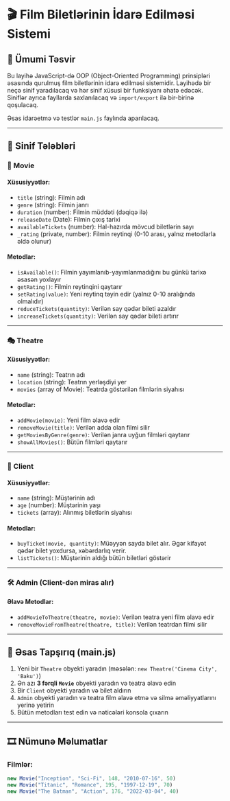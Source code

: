 # 🎬 Film Biletlərinin İdarə Edilməsi Sistemi

## 📌 Ümumi Təsvir

Bu layihə JavaScript-də OOP (Object-Oriented Programming) prinsipləri əsasında qurulmuş film biletlərinin idarə edilməsi sistemidir. Layihədə bir neçə sinif yaradılacaq və hər sinif xüsusi bir funksiyanı əhatə edəcək. Siniflər ayrıca fayllarda saxlanılacaq və `import/export` ilə bir-birinə qoşulacaq.

Əsas idarəetmə və testlər `main.js` faylında aparılacaq.

---

## 🧱 Sinif Tələbləri

### 🎥 Movie

#### Xüsusiyyətlər:
- `title` (string): Filmin adı
- `genre` (string): Filmin janrı
- `duration` (number): Filmin müddəti (dəqiqə ilə)
- `releaseDate` (Date): Filmin çıxış tarixi
- `availableTickets` (number): Hal-hazırda mövcud biletlərin sayı
- `_rating` (private, number): Filmin reytinqi (0-10 arası, yalnız metodlarla əldə olunur)

#### Metodlar:
- `isAvailable()`: Filmin yayımlanıb-yayımlanmadığını bu günkü tarixə əsasən yoxlayır
- `getRating()`: Filmin reytinqini qaytarır
- `setRating(value)`: Yeni reytinq təyin edir (yalnız 0-10 aralığında olmalıdır)
- `reduceTickets(quantity)`: Verilən say qədər bileti azaldır
- `increaseTickets(quantity)`: Verilən say qədər bileti artırır

---

### 🎭 Theatre

#### Xüsusiyyətlər:
- `name` (string): Teatrın adı
- `location` (string): Teatrın yerləşdiyi yer
- `movies` (array of Movie): Teatrda göstərilən filmlərin siyahısı

#### Metodlar:
- `addMovie(movie)`: Yeni film əlavə edir
- `removeMovie(title)`: Verilən adda olan filmi silir
- `getMoviesByGenre(genre)`: Verilən janra uyğun filmləri qaytarır
- `showAllMovies()`: Bütün filmləri qaytarır

---

### 👤 Client

#### Xüsusiyyətlər:
- `name` (string): Müştərinin adı
- `age` (number): Müştərinin yaşı
- `tickets` (array): Alınmış biletlərin siyahısı

#### Metodlar:
- `buyTicket(movie, quantity)`: Müəyyən sayda bilet alır. Əgər kifayət qədər bilet yoxdursa, xəbərdarlıq verir.
- `listTickets()`: Müştərinin aldığı bütün biletləri göstərir

---

### 🛠️ Admin (Client-dən miras alır)

#### Əlavə Metodlar:
- `addMovieToTheatre(theatre, movie)`: Verilən teatra yeni film əlavə edir
- `removeMovieFromTheatre(theatre, title)`: Verilən teatrdan filmi silir

---

## 📁 Əsas Tapşırıq (main.js)

1. Yeni bir `Theatre` obyekti yaradın (məsələn: `new Theatre('Cinema City', 'Baku')`)
2. Ən azı **3 fərqli `Movie`** obyekti yaradın və teatra əlavə edin
3. Bir `Client` obyekti yaradın və bilet aldırın
4. `Admin` obyekti yaradın və teatra film əlavə etmə və silmə əməliyyatlarını yerinə yetirin
5. Bütün metodları test edin və nəticələri konsola çıxarın

---

## 🎞️ Nümunə Məlumatlar

### Filmlər:
```js
new Movie("Inception", "Sci-Fi", 148, "2010-07-16", 50)
new Movie("Titanic", "Romance", 195, "1997-12-19", 70)
new Movie("The Batman", "Action", 176, "2022-03-04", 40)
